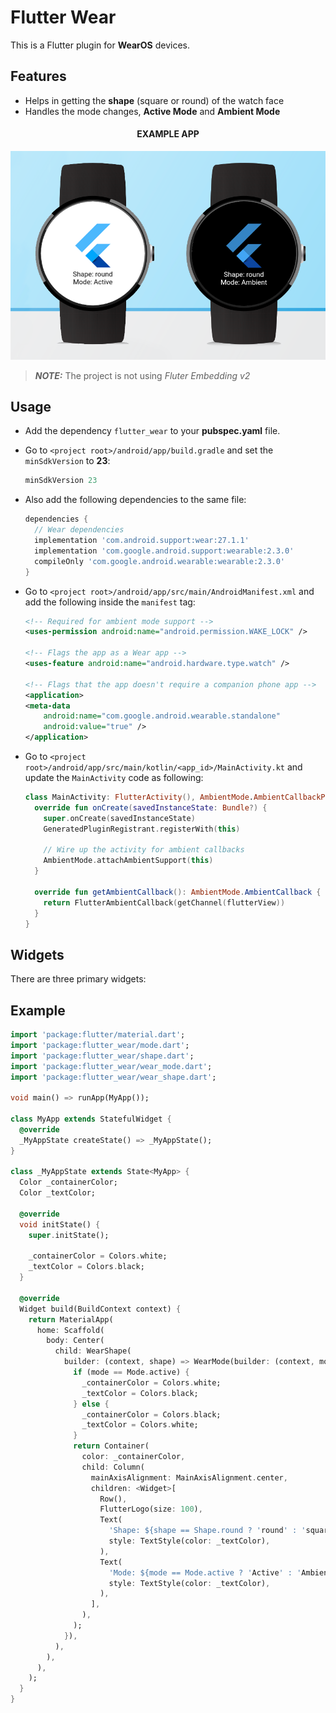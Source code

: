 # Flutter Wear

This is a Flutter plugin for **WearOS** devices. 

## Features

* Helps in getting the **shape** (square or round) of the watch face
* Handles the mode changes, **Active Mode** and **Ambient Mode**

<h4 align="center">EXAMPLE APP</h4>

<p align="center">
  <img src="https://github.com/sbis04/flutter_wear/raw/master/screenshots/wear_example.png" alt="Flutter Wear"/>
</p>

> ***NOTE:*** The project is not using *Fluter Embedding v2*

## Usage

* Add the dependency `flutter_wear` to your **pubspec.yaml** file.

* Go to `<project root>/android/app/build.gradle` and set the `minSdkVersion` to **23**:

   ```gradle
   minSdkVersion 23
   ```

* Also add the following dependencies to the same file:
  ```gradle
  dependencies {
    // Wear dependencies
    implementation 'com.android.support:wear:27.1.1'
    implementation 'com.google.android.support:wearable:2.3.0'
    compileOnly 'com.google.android.wearable:wearable:2.3.0'
  }
  ```

* Go to `<project root>/android/app/src/main/AndroidManifest.xml` and add the following inside the `manifest` tag:
  ```xml
  <!-- Required for ambient mode support -->
  <uses-permission android:name="android.permission.WAKE_LOCK" />
  
  <!-- Flags the app as a Wear app -->
  <uses-feature android:name="android.hardware.type.watch" />
  
  <!-- Flags that the app doesn't require a companion phone app -->
  <application>
  <meta-data
      android:name="com.google.android.wearable.standalone"
      android:value="true" />
  </application>
  ```

* Go to `<project root>/android/app/src/main/kotlin/<app_id>/MainActivity.kt` and update the `MainActivity` code as following:
  ```kotlin
  class MainActivity: FlutterActivity(), AmbientMode.AmbientCallbackProvider {
    override fun onCreate(savedInstanceState: Bundle?) {
      super.onCreate(savedInstanceState)
      GeneratedPluginRegistrant.registerWith(this)
  
      // Wire up the activity for ambient callbacks
      AmbientMode.attachAmbientSupport(this)
    }
  
    override fun getAmbientCallback(): AmbientMode.AmbientCallback {
      return FlutterAmbientCallback(getChannel(flutterView))
    }
  }
  ```

## Widgets

There are three primary widgets:



## Example

```dart
import 'package:flutter/material.dart';
import 'package:flutter_wear/mode.dart';
import 'package:flutter_wear/shape.dart';
import 'package:flutter_wear/wear_mode.dart';
import 'package:flutter_wear/wear_shape.dart';

void main() => runApp(MyApp());

class MyApp extends StatefulWidget {
  @override
  _MyAppState createState() => _MyAppState();
}

class _MyAppState extends State<MyApp> {
  Color _containerColor;
  Color _textColor;

  @override
  void initState() {
    super.initState();

    _containerColor = Colors.white;
    _textColor = Colors.black;
  }

  @override
  Widget build(BuildContext context) {
    return MaterialApp(
      home: Scaffold(
        body: Center(
          child: WearShape(
            builder: (context, shape) => WearMode(builder: (context, mode) {
              if (mode == Mode.active) {
                _containerColor = Colors.white;
                _textColor = Colors.black;
              } else {
                _containerColor = Colors.black;
                _textColor = Colors.white;
              }
              return Container(
                color: _containerColor,
                child: Column(
                  mainAxisAlignment: MainAxisAlignment.center,
                  children: <Widget>[
                    Row(),
                    FlutterLogo(size: 100),
                    Text(
                      'Shape: ${shape == Shape.round ? 'round' : 'square'}',
                      style: TextStyle(color: _textColor),
                    ),
                    Text(
                      'Mode: ${mode == Mode.active ? 'Active' : 'Ambient'}',
                      style: TextStyle(color: _textColor),
                    ),
                  ],
                ),
              );
            }),
          ),
        ),
      ),
    );
  }
}
```

